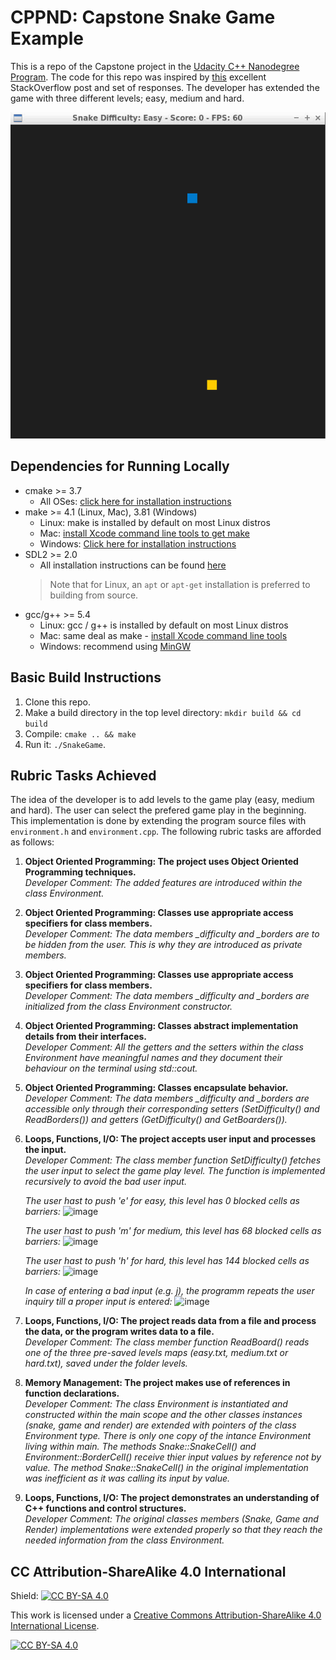 # CPPND: Capstone Snake Game Example

This is a repo of the Capstone project in the [Udacity C++ Nanodegree Program](https://www.udacity.com/course/c-plus-plus-nanodegree--nd213). The code for this repo was inspired by [this](https://codereview.stackexchange.com/questions/212296/snake-game-in-c-with-sdl) excellent StackOverflow post and set of responses. The developer has extended the game with three different levels; easy, medium and hard.

<img src="snake_game.gif"/>


## Dependencies for Running Locally
* cmake >= 3.7
  * All OSes: [click here for installation instructions](https://cmake.org/install/)
* make >= 4.1 (Linux, Mac), 3.81 (Windows)
  * Linux: make is installed by default on most Linux distros
  * Mac: [install Xcode command line tools to get make](https://developer.apple.com/xcode/features/)
  * Windows: [Click here for installation instructions](http://gnuwin32.sourceforge.net/packages/make.htm)
* SDL2 >= 2.0
  * All installation instructions can be found [here](https://wiki.libsdl.org/Installation)
  >Note that for Linux, an `apt` or `apt-get` installation is preferred to building from source. 
* gcc/g++ >= 5.4
  * Linux: gcc / g++ is installed by default on most Linux distros
  * Mac: same deal as make - [install Xcode command line tools](https://developer.apple.com/xcode/features/)
  * Windows: recommend using [MinGW](http://www.mingw.org/)

## Basic Build Instructions

1. Clone this repo.
2. Make a build directory in the top level directory: `mkdir build && cd build`
3. Compile: `cmake .. && make`
4. Run it: `./SnakeGame`.

## Rubric Tasks Achieved

The idea of the developer is to add levels to the game play (easy, medium and hard). The user can select the prefered game play in the beginning. This implementation is done by extending the program source files with `environment.h` and `environment.cpp`. The following rubric tasks are afforded as follows:

1. **Object Oriented Programming: The project uses Object Oriented Programming techniques.**\
*Developer Comment: The added features are introduced within the class Environment.*

2. **Object Oriented Programming: Classes use appropriate access specifiers for class members.**\
*Developer Comment: The data members _difficulty and _borders are to be hidden from the user. This is why they are introduced as private members.*

3. **Object Oriented Programming: Classes use appropriate access specifiers for class members.**\
*Developer Comment: The data members _difficulty and _borders are initialized from the class Environment constructor.*

4. **Object Oriented Programming: Classes abstract implementation details from their interfaces.**\
*Developer Comment: All the getters and the setters within the class Environment have meaningful names and they document their behaviour on the terminal using std::cout.*

5. **Object Oriented Programming: Classes encapsulate behavior.**\
*Developer Comment: The data members _difficulty and _borders are accessible only through their corresponding setters (SetDifficulty() and ReadBorders()) and getters (GetDifficulty() and GetBoarders()).*

6. **Loops, Functions, I/O: The project accepts user input and processes the input.**\
*Developer Comment: The class member function SetDifficulty() fetches the user input to select the game play level. The function is implemented recursively to avoid the bad user input.*

   *The user hast to push 'e' for easy, this level has 0 blocked cells as barriers:*
   ![image](https://user-images.githubusercontent.com/90916107/137639188-45a6aad7-1b08-4003-acb5-c07bf5f1e3cd.png)

   *The user hast to push 'm' for medium, this level has 68 blocked cells as barriers:*
   ![image](https://user-images.githubusercontent.com/90916107/137639202-629b62bf-2fb8-4971-ac9d-755ed0c4dbf8.png)

   *The user hast to push 'h' for hard, this level has 144 blocked cells as barriers:*
   ![image](https://user-images.githubusercontent.com/90916107/137639217-90e817d0-48a5-4181-8bd7-1311b1cfe22d.png)

   *In case of entering a bad input (e.g. j), the programm repeats the user inquiry till a proper input is entered:*
   ![image](https://user-images.githubusercontent.com/90916107/137639230-a1344437-e4f5-474e-b706-72a39e1d8f08.png)

7. **Loops, Functions, I/O: The project reads data from a file and process the data, or the program writes data to a file.**\
*Developer Comment: The class member function ReadBoard() reads one of the three pre-saved levels maps (easy.txt, medium.txt or hard.txt), saved under the folder levels.*

8. **Memory Management: The project makes use of references in function declarations.**\
*Developer Comment: The class Environment is instantiated and constructed within the main scope and the other classes instances (snake, game and render) are extended with pointers of the class Environment type. There is only one copy of the intance Environment living within main.
The methods Snake::SnakeCell() and Environment::BorderCell() receive thier input values by reference not by value. The method Snake::SnakeCell() in the original implementation was inefficient as it was calling its input by value.*

8. **Loops, Functions, I/O: The project demonstrates an understanding of C++ functions and control structures.**\
*Developer Comment: The original classes members (Snake, Game and Render) implementations were extended properly so that they reach the needed information from the class Environment.*

## CC Attribution-ShareAlike 4.0 International


Shield: [![CC BY-SA 4.0][cc-by-sa-shield]][cc-by-sa]

This work is licensed under a
[Creative Commons Attribution-ShareAlike 4.0 International License][cc-by-sa].

[![CC BY-SA 4.0][cc-by-sa-image]][cc-by-sa]

[cc-by-sa]: http://creativecommons.org/licenses/by-sa/4.0/
[cc-by-sa-image]: https://licensebuttons.net/l/by-sa/4.0/88x31.png
[cc-by-sa-shield]: https://img.shields.io/badge/License-CC%20BY--SA%204.0-lightgrey.svg
